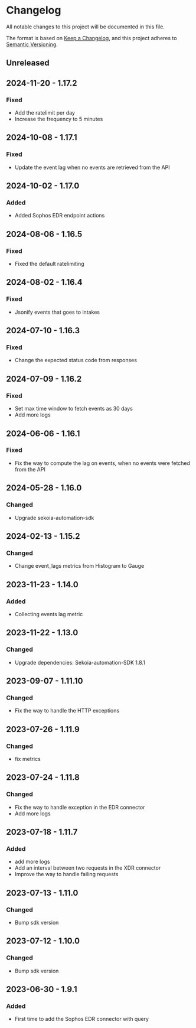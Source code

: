 # Changelog

All notable changes to this project will be documented in this file.

The format is based on [Keep a Changelog](https://keepachangelog.com/en/1.0.0/),
and this project adheres to [Semantic Versioning](https://semver.org/spec/v2.0.0.html).

## Unreleased

## 2024-11-20 - 1.17.2

### Fixed

- Add the ratelimit per day
- Increase the frequency to 5 minutes

## 2024-10-08 - 1.17.1

### Fixed

- Update the event lag when no events are retrieved from the API

## 2024-10-02 - 1.17.0

### Added

- Added Sophos EDR endpoint actions

## 2024-08-06 - 1.16.5

### Fixed

- Fixed the default ratelimiting

## 2024-08-02 - 1.16.4

### Fixed

- Jsonify events that goes to intakes

## 2024-07-10 - 1.16.3

### Fixed

- Change the expected status code from responses

## 2024-07-09 - 1.16.2

### Fixed

- Set max time window to fetch events as 30 days
- Add more logs

## 2024-06-06 - 1.16.1

### Fixed

- Fix the way to compute the lag on events, when no events were fetched from the API

## 2024-05-28 - 1.16.0

### Changed

- Upgrade sekoia-automation-sdk

## 2024-02-13 - 1.15.2

### Changed

- Change event_lags metrics from Histogram to Gauge

## 2023-11-23 - 1.14.0

### Added

- Collecting events lag metric

## 2023-11-22 - 1.13.0

### Changed

- Upgrade dependencies: Sekoia-automation-SDK 1.8.1

## 2023-09-07 - 1.11.10

### Changed

- Fix the way to handle the HTTP exceptions

## 2023-07-26 - 1.11.9

### Changed

- fix metrics

## 2023-07-24 - 1.11.8

### Changed

- Fix the way to handle exception in the EDR connector
- Add more logs

## 2023-07-18 - 1.11.7

### Added

- add more logs
- Add an interval between two requests in the XDR connector
- Improve the way to handle failing requests

## 2023-07-13 - 1.11.0

### Changed

- Bump sdk version

## 2023-07-12 - 1.10.0

### Changed

- Bump sdk version

## 2023-06-30 - 1.9.1

### Added

- First time to add the Sophos EDR connector with query
